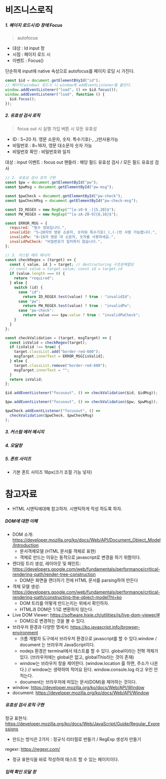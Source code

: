 # 비즈니스로직

##### 1. 페이지 로드시 ID 창에 Focus

> autofocus

- 대상 : Id input 창
- 시점 : 페이지 로드 시
- 이벤트 : Focus()

단순하게 input에 native 속성으로 autofocus를 페이지 로딩 시 가진다.

```javascript
const $id = document.getElementBVyId("id");
// 페이지(window) 로드시 니 window에 addEventListener를 붙인다.
window.addEventListener("load", () => $id.focus());
window.addEventListener("load", function () {
  $id.focus();
});
```

##### 2. 유효성 검사 로직

> focus out 시 실행
> 가입 버튼 시 모든 유효성

- ID : 5~20 자. 영문 소문자, 숫자. 특수기호(-, \_)만사용가능
- 비밀번호 : 8~16자, 영문 대소문자 숫자 가능
- 비밀번호 확인 : 비밀번호와 일치

대상 : input
이벤트 : focus out
핸들러 : 해당 필드 유효성 검사 / 모든 필드 유효성 검사

```javascript
// 2. 유효성 검사 로직 구현
const $pw = document.getElementById("pw");
const $pwMsg = document.getElementById("pw-msg");

const $pwCheck = document.getElementById("pw-check");
const $pwCheckMsg = document.getElementById("pw-check-msg");

const ID_REGEX = new RegExp("^[a-z0-9_-]{5,20}$");
const PW_REGEX = new RegExp("^[a-zA-Z0-9]{8,16}$");

const ERROR_MSG = {
  required: "필수 정보입니다.",
  invalidId: "5~20자의 영문 소문자, 숫자와 특수기호(_),(-)만 사용 가능합니다.",
  invalidPw: "8~16자 영문 대 소문자, 숫자를 사용하세요.",
  invalidPwCheck: "비밀번호가 일치하지 않습니다.",
};

// 3. 커스텀 에러 메시지
const checkRegex = (target) => {
  const { value, id } = target; // destructuring 구조분해할당
  // const value = target.value; const id = target.id
  if (value.length === 0) {
    return "required";
  } else {
    switch (id) {
      case "id":
        return ID_REGEX.test(value) ? true : "invalidId";
      case "pw":
        return PW_REGEX.test(value) ? true : "invalidPw";
      case "pw-check":
        return value === $pw.value ? true : "invalidPwCheck";
    }
  }
};

const checkValidation = (target, msgTarget) => {
  const isValid = checkRegex(target);
  if (isValid !== true) {
    target.classList.add("border-red-600");
    msgTarget.innerText = ERROR_MSG[isValid];
  } else {
    target.classList.remove("border-red-600");
    msgTarget.innerText = "";
  }
  return isValid;
};

$id.addEventListener("focusout", () => checkValidation($id, $idMsg));

$pw.addEventListener("focusout", () => checkValidation($pw, $pwMsg));

$pwCheck.addEventListener("focusout", () =>
  checkValidation($pwCheck, $pwCheckMsg)
);
```

##### 3. 커스텀 에러 메시지

##### 4. 모달창

##### 5. 폰트 사이즈

- 기본 폰트 사이즈 16px(크기 조절 기능 넣자)

# 참고자료

- HTML 시맨틱에대해 참고하자. 시멘틱하게 작성 하도록 하자.

##### DOM에 대한 이해

- DOM 소개: https://developer.mozilla.org/ko/docs/Web/API/Document_Object_Model/Introduction
  - 문서객체모델 (HTML 문서를 객체로 표현)
  - 객체로 만드는 이유는 동적으로 javascript로 변경을 하기 위함이다.
- 렌더링 트리 생성, 레이아웃 및 페인트: https://developers.google.com/web/fundamentals/performance/critical-rendering-path/render-tree-construction
  - DOM은 화면을 랜더하기 전에 HTML 문서를 parsing하여 만든다
- 객체 모델 생성: https://developers.google.com/web/fundamentals/performance/critical-rendering-path/constructing-the-object-model?hl=ko
  - DOM 트리를 어떻게 만드는지는 위에서 확인하자.
  - HTML과 DOM은 1:1로 변환하지 않는다.
- Live DOM Viewer: https://software.hixie.ch/utilities/js/live-dom-viewer/#
  - DOM으로 변경하는 것을 볼 수 있다.
- 브라우저 환경과 다양한 명세서: https://ko.javascript.info/browser-environment
  - 크롬 개발자 도구에서 브라우저 환경으로 javascript를 할 수 있다.window / document 는 브라우져 JavaScript이다.
  - nodejs 환경은 terminal에서 테스트를 할 수 있다. global이라는 전혁 객체가 있다. (브라우저에는 global은 없고, globalThis라는 것이 존재)
  - window는 브라우저 창을 제어한다. (window.location 읋 하면, 주소가 나온다.) // window는 생략하여 적어요 된다. window.console.log 라고 우린 안적는다.
  - document는 브라우저에 떠있는 문서(DOM)을 제어하는 것이다.
- window: https://developer.mozilla.org/ko/docs/Web/API/Window
- document: https://developer.mozilla.org/ko/docs/Web/API/Window

##### 유효성 검사 로직 구현

정규 표현식: https://developer.mozilla.org/ko/docs/Web/JavaScript/Guide/Regular_Expressions

- 만드는 방식은 2가지 : 정규식 리터럴로 반들기 / RegExp 생성자 만들기

regexr: https://regexr.com/

- 정규 표현식을 바로 작성하여 태스트 할 수 있는 페이지이다.

##### 입력 확인 모달 창

<dialog>: 대화 상자 요소: https://developer.mozilla.org/ko/docs/Web/HTML/Element/dialog
HTMLDialogElement: https://developer.mozilla.org/en-US/docs/Web/API/HTMLDialogElement
Window.alert(): https://developer.mozilla.org/en-US/docs/Web/API/Window/alert
참 같은 값: https://developer.mozilla.org/ko/docs/Glossary/Truthy
폰트 사이즈 조절 버튼
CSS 값과 단위: https://developer.mozilla.org/ko/docs/Learn/CSS/Building_blocks/Values_and_units
rem: https://developer.mozilla.org/ko/docs/Web/CSS/font-size#rems

Autofocus 구현

Ref와 DOM: https://ko.reactjs.org/docs/refs-and-the-dom.html (Ref 개념을 이해하기 위해 꼭 읽어보시는 것을 추천합니다!)
useEffect hook: https://ko.reactjs.org/docs/hooks-reference.html#useeffect
useRef hook: https://ko.reactjs.org/docs/hooks-reference.html#useref

# 추가 공부 개념

##### $id

> 달러 사인
> 이와같이 달러를 앞에 붙이는 이유는 DOM을 가져오는 변수라는 뜻으로, 관습적으로 붙이는 것이다.
